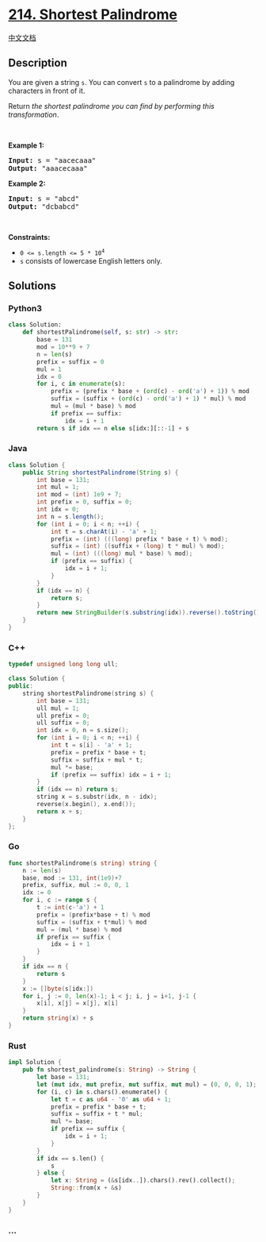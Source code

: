 # [214. Shortest Palindrome](https://leetcode.com/problems/shortest-palindrome)

[中文文档](/solution/0200-0299/0214.Shortest%20Palindrome/README.md)

## Description

<p>You are given a string <code>s</code>. You can convert <code>s</code> to a <span data-keyword="palindrome-string">palindrome</span> by adding characters in front of it.</p>

<p>Return <em>the shortest palindrome you can find by performing this transformation</em>.</p>

<p>&nbsp;</p>
<p><strong class="example">Example 1:</strong></p>
<pre><strong>Input:</strong> s = "aacecaaa"
<strong>Output:</strong> "aaacecaaa"
</pre><p><strong class="example">Example 2:</strong></p>
<pre><strong>Input:</strong> s = "abcd"
<strong>Output:</strong> "dcbabcd"
</pre>
<p>&nbsp;</p>
<p><strong>Constraints:</strong></p>

<ul>
	<li><code>0 &lt;= s.length &lt;= 5 * 10<sup>4</sup></code></li>
	<li><code>s</code> consists of lowercase English letters only.</li>
</ul>

## Solutions

<!-- tabs:start -->

### **Python3**

```python
class Solution:
    def shortestPalindrome(self, s: str) -> str:
        base = 131
        mod = 10**9 + 7
        n = len(s)
        prefix = suffix = 0
        mul = 1
        idx = 0
        for i, c in enumerate(s):
            prefix = (prefix * base + (ord(c) - ord('a') + 1)) % mod
            suffix = (suffix + (ord(c) - ord('a') + 1) * mul) % mod
            mul = (mul * base) % mod
            if prefix == suffix:
                idx = i + 1
        return s if idx == n else s[idx:][::-1] + s
```

### **Java**

```java
class Solution {
    public String shortestPalindrome(String s) {
        int base = 131;
        int mul = 1;
        int mod = (int) 1e9 + 7;
        int prefix = 0, suffix = 0;
        int idx = 0;
        int n = s.length();
        for (int i = 0; i < n; ++i) {
            int t = s.charAt(i) - 'a' + 1;
            prefix = (int) (((long) prefix * base + t) % mod);
            suffix = (int) ((suffix + (long) t * mul) % mod);
            mul = (int) (((long) mul * base) % mod);
            if (prefix == suffix) {
                idx = i + 1;
            }
        }
        if (idx == n) {
            return s;
        }
        return new StringBuilder(s.substring(idx)).reverse().toString() + s;
    }
}
```

### **C++**

```cpp
typedef unsigned long long ull;

class Solution {
public:
    string shortestPalindrome(string s) {
        int base = 131;
        ull mul = 1;
        ull prefix = 0;
        ull suffix = 0;
        int idx = 0, n = s.size();
        for (int i = 0; i < n; ++i) {
            int t = s[i] - 'a' + 1;
            prefix = prefix * base + t;
            suffix = suffix + mul * t;
            mul *= base;
            if (prefix == suffix) idx = i + 1;
        }
        if (idx == n) return s;
        string x = s.substr(idx, n - idx);
        reverse(x.begin(), x.end());
        return x + s;
    }
};
```

### **Go**

```go
func shortestPalindrome(s string) string {
	n := len(s)
	base, mod := 131, int(1e9)+7
	prefix, suffix, mul := 0, 0, 1
	idx := 0
	for i, c := range s {
		t := int(c-'a') + 1
		prefix = (prefix*base + t) % mod
		suffix = (suffix + t*mul) % mod
		mul = (mul * base) % mod
		if prefix == suffix {
			idx = i + 1
		}
	}
	if idx == n {
		return s
	}
	x := []byte(s[idx:])
	for i, j := 0, len(x)-1; i < j; i, j = i+1, j-1 {
		x[i], x[j] = x[j], x[i]
	}
	return string(x) + s
}
```

### **Rust**

```rust
impl Solution {
    pub fn shortest_palindrome(s: String) -> String {
        let base = 131;
        let (mut idx, mut prefix, mut suffix, mut mul) = (0, 0, 0, 1);
        for (i, c) in s.chars().enumerate() {
            let t = c as u64 - '0' as u64 + 1;
            prefix = prefix * base + t;
            suffix = suffix + t * mul;
            mul *= base;
            if prefix == suffix {
                idx = i + 1;
            }
        }
        if idx == s.len() {
            s
        } else {
            let x: String = (&s[idx..]).chars().rev().collect();
            String::from(x + &s)
        }
    }
}
```

### **...**

```

```

<!-- tabs:end -->
